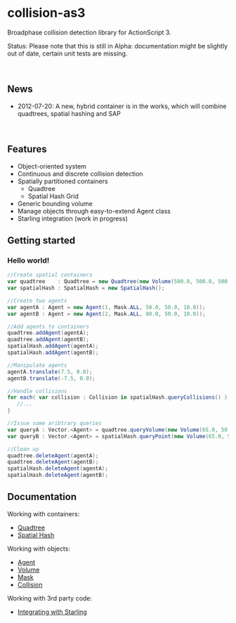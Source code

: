 collision-as3
=============

Broadphase collision detection library for ActionScript 3.

Status: Please note that this is still in Alpha: documentation might be slightly out of date, certain unit tests are missing.

<br>

## News
 - 2012-07-20: A new, hybrid container is in the works, which will combine quadtrees, spatial hashing and SAP
 
<br>

## Features
 - Object-oriented system
 - Continuous and discrete collision detection
 - Spatially partitioned containers
   - Quadtree
   - Spatial Hash Grid
 - Generic bounding volume
 - Manage objects through easy-to-extend Agent class
 - Starling integration (work in progress)


## Getting started
### Hello world!
```actionscript
//Create spatial containers
var quadtree    : Quadtree = new Quadtree(new Volume(500.0, 500.0, 500.0));
var spatialHash : SpatialHash = new SpatialHash();

//Create two agents
var agentA : Agent = new Agent(1, Mask.ALL, 50.0, 50.0, 10.0));
var agentB : Agent = new Agent(2, Mask.ALL, 80.0, 50.0, 10.0));

//Add agents to containers
quadtree.addAgent(agentA);
quadtree.addAgent(agentB);
spatialHash.addAgent(agentA);
spatialHash.addAgent(agentB);

//Manipulate agents
agentA.translate(7.5, 0.0);
agentB.translate(-7.5, 0.0);

//Handle collisions
for each( var collision : Collision in spatialHash.queryCollisions() ) {
   //...
}

//Issue some aribtrary queries
var queryA : Vector.<Agent> = quadtree.queryVolume(new Volume(65.0, 50.0, 20.0));
var queryB : Vector.<Agent> = spatialHash.queryPoint(new Volume(65.0, 50.0));

//Clean up
quadtree.deleteAgent(agentA);
quadtree.deleteAgent(agentB);
spatialHash.deleteAgent(agentA);
spatialHash.deleteAgent(agentB);
```


## Documentation
Working with containers:
 - [Quadtree](https://github.com/martinkallman/collision-as3/wiki/Quadtree-class)
 - [Spatial Hash](https://github.com/martinkallman/collision-as3/wiki/SpatialHash-class)

Working with objects:
 - [Agent](https://github.com/martinkallman/collision-as3/wiki/Agent-class)
 - [Volume](https://github.com/martinkallman/collision-as3/wiki/Volume-class)
 - [Mask](https://github.com/martinkallman/collision-as3/wiki/Mask-class)
 - [Collision](https://github.com/martinkallman/collision-as3/wiki/Collision-class)

Working with 3rd party code:
 - [Integrating with Starling](https://github.com/martinkallman/collision-as3/wiki/Integrating-with-starling)